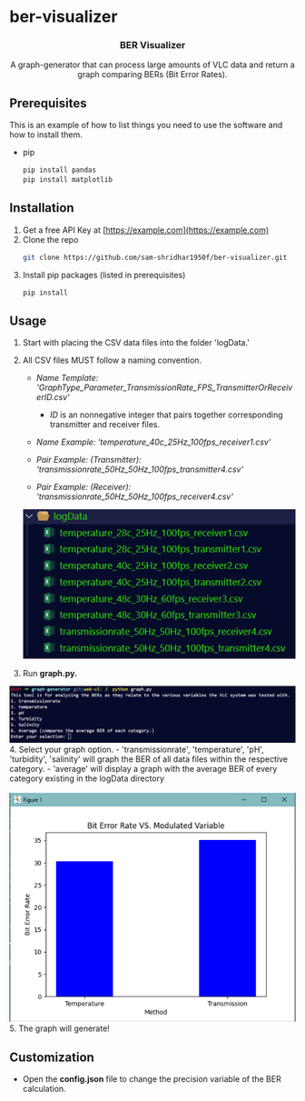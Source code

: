 # ber-visualizer




  <h3 align="center">BER Visualizer</h3>

  <p align="center">
    A graph-generator that can process large amounts of VLC data and return a graph comparing BERs (Bit Error Rates).
    <br />
  </p>
</p>

## Prerequisites

This is an example of how to list things you need to use the software and how to install them.
* pip
  ```sh
  pip install pandas
  pip install matplotlib
  ```

## Installation

1. Get a free API Key at [https://example.com](https://example.com)
2. Clone the repo
   ```sh
   git clone https://github.com/sam-shridhar1950f/ber-visualizer.git
   ```
3. Install pip packages (listed in prerequisites)
   ```sh
   pip install
   ```

<!-- USAGE EXAMPLES -->
## Usage

1. Start with placing the CSV data files into the folder 'logData.'
2. All CSV files MUST follow a naming convention.
   
     - _Name Template: 'GraphType_Parameter_TransmissionRate_FPS_TransmitterOrReceiverID.csv'_
        * _ID_ is an nonnegative integer that pairs together corresponding transmitter and receiver files.
    -  _Name Example: 'temperature_40c_25Hz_100fps_receiver1.csv'_

    - _Pair Example: (Transmitter): 'transmissionrate_50Hz_50Hz_100fps_transmitter4.csv'_
    - _Pair Example: (Receiver): 'transmissionrate_50Hz_50Hz_100fps_receiver4.csv'_

   
    <img src="https://github.com/sam-shridhar1950f/ber-visualizer/blob/photos/folderStructure.PNG?raw=true">
3. Run **graph.py.**
<img src="https://github.com/sam-shridhar1950f/ber-visualizer/blob/photos/terminal.PNG?raw=true">
4. Select your graph option. 
   - 'transmissionrate', 'temperature', 'pH', 'turbidity', 'salinity' will graph the BER of all data files within the respective category.
   - 'average' will display a graph with the average BER of every category existing in the logData directory
<br>
<br>
<img src="https://github.com/sam-shridhar1950f/ber-visualizer/blob/photos/graph.png?raw=true">
5. The graph will generate!
   





<!-- ROADMAP -->
## Customization

- Open the **config.json** file to change the precision variable of the BER calculation.



